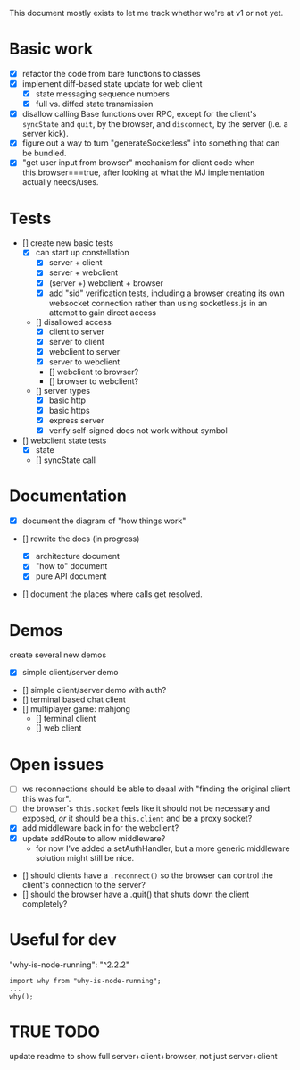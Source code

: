 This document mostly exists to let me track whether we're at v1 or not yet.

# Basic work

- [x] refactor the code from bare functions to classes
- [x] implement diff-based state update for web client
  - [x] state messaging sequence numbers
  - [x] full vs. diffed state transmission
- [x] disallow calling Base functions over RPC, except for the client's `syncState` and `quit`,
      by the browser, and `disconnect`, by the server (i.e. a server kick).
- [x] figure out a way to turn "generateSocketless" into something that can be bundled.
- [x] "get user input from browser" mechanism for client code when this.browser===true, after looking at what the MJ implementation actually needs/uses.

# Tests

- [] create new basic tests
  - [x] can start up constellation
    - [x] server + client
    - [x] server + webclient
    - [x] (server +) webclient + browser
    - [x] add "sid" verification tests, including a browser creating its own websocket connection rather than using socketless.js in an attempt to gain direct access
  - [] disallowed access
    - [x] client to server
    - [x] server to client
    - [x] webclient to server
    - [x] server to webclient
    - [] webclient to browser?
    - [] browser to webclient?
  - [] server types
    - [x] basic http
    - [x] basic https
    - [x] express server
    - [x] verify self-signed does not work without symbol
- [] webclient state tests
  - [x] state
  - [] syncState call

# Documentation

- [x] document the diagram of "how things work"
- [] rewrite the docs (in progress)

  - [x] architecture document
  - [x] "how to" document
  - [x] pure API document

- [] document the places where calls get resolved.

# Demos

create several new demos

- [x] simple client/server demo
- [] simple client/server demo with auth?
- [] terminal based chat client
- [] multiplayer game: mahjong
  - [] terminal client
  - [] web client

# Open issues

- [ ] ws reconnections should be able to deaal with "finding the original client this was for".
- [ ] the browser's `this.socket` feels like it should not be necessary and exposed, _or_ it should be a `this.client` and be a proxy socket?
- [x] add middleware back in for the webclient?
- [x] update addRoute to allow middleware?
  - for now I've added a setAuthHandler, but a more generic middleware solution might still be nice.

- [] should clients have a `.reconnect()` so the browser can control the client's connection to the server?
- [] should the browser have a .quit() that shuts down the client completely?

# Useful for dev

"why-is-node-running": "^2.2.2"

```
import why from "why-is-node-running";
...
why();
```

# TRUE TODO

update readme to show full server+client+browser, not just server+client
